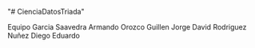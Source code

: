 "# CienciaDatosTriada" 

Equipo
    Garcia Saavedra Armando
    Orozco Guillen Jorge David
    Rodriguez Nuñez Diego Eduardo
